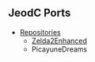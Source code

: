 ## JeodC Ports
- [Repositories](https://github.com/JeodC?tab=repositories)
  - [Zelda2Enhanced](https://github.com/JeodC/PortMaster-Zelda2Enhanced)
  - PicayuneDreams
